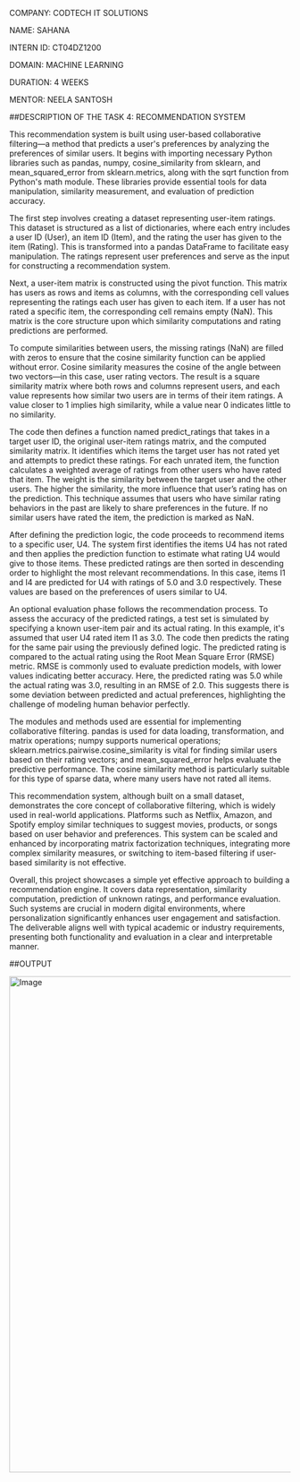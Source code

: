 COMPANY: CODTECH IT SOLUTIONS

NAME: SAHANA

INTERN ID: CT04DZ1200

DOMAIN: MACHINE LEARNING

DURATION: 4 WEEKS

MENTOR: NEELA SANTOSH

##DESCRIPTION OF THE TASK 4: RECOMMENDATION SYSTEM

This recommendation system is built using user-based collaborative filtering—a method that predicts a user's preferences by analyzing the preferences of similar users. It begins with importing necessary Python libraries such as pandas, numpy, cosine_similarity from sklearn, and mean_squared_error from sklearn.metrics, along with the sqrt function from Python's math module. These libraries provide essential tools for data manipulation, similarity measurement, and evaluation of prediction accuracy.

The first step involves creating a dataset representing user-item ratings. This dataset is structured as a list of dictionaries, where each entry includes a user ID (User), an item ID (Item), and the rating the user has given to the item (Rating). This is transformed into a pandas DataFrame to facilitate easy manipulation. The ratings represent user preferences and serve as the input for constructing a recommendation system.

Next, a user-item matrix is constructed using the pivot function. This matrix has users as rows and items as columns, with the corresponding cell values representing the ratings each user has given to each item. If a user has not rated a specific item, the corresponding cell remains empty (NaN). This matrix is the core structure upon which similarity computations and rating predictions are performed.

To compute similarities between users, the missing ratings (NaN) are filled with zeros to ensure that the cosine similarity function can be applied without error. Cosine similarity measures the cosine of the angle between two vectors—in this case, user rating vectors. The result is a square similarity matrix where both rows and columns represent users, and each value represents how similar two users are in terms of their item ratings. A value closer to 1 implies high similarity, while a value near 0 indicates little to no similarity.

The code then defines a function named predict_ratings that takes in a target user ID, the original user-item ratings matrix, and the computed similarity matrix. It identifies which items the target user has not rated yet and attempts to predict these ratings. For each unrated item, the function calculates a weighted average of ratings from other users who have rated that item. The weight is the similarity between the target user and the other users. The higher the similarity, the more influence that user’s rating has on the prediction. This technique assumes that users who have similar rating behaviors in the past are likely to share preferences in the future. If no similar users have rated the item, the prediction is marked as NaN.

After defining the prediction logic, the code proceeds to recommend items to a specific user, U4. The system first identifies the items U4 has not rated and then applies the prediction function to estimate what rating U4 would give to those items. These predicted ratings are then sorted in descending order to highlight the most relevant recommendations. In this case, items I1 and I4 are predicted for U4 with ratings of 5.0 and 3.0 respectively. These values are based on the preferences of users similar to U4.

An optional evaluation phase follows the recommendation process. To assess the accuracy of the predicted ratings, a test set is simulated by specifying a known user-item pair and its actual rating. In this example, it's assumed that user U4 rated item I1 as 3.0. The code then predicts the rating for the same pair using the previously defined logic. The predicted rating is compared to the actual rating using the Root Mean Square Error (RMSE) metric. RMSE is commonly used to evaluate prediction models, with lower values indicating better accuracy. Here, the predicted rating was 5.0 while the actual rating was 3.0, resulting in an RMSE of 2.0. This suggests there is some deviation between predicted and actual preferences, highlighting the challenge of modeling human behavior perfectly.

The modules and methods used are essential for implementing collaborative filtering. pandas is used for data loading, transformation, and matrix operations; numpy supports numerical operations; sklearn.metrics.pairwise.cosine_similarity is vital for finding similar users based on their rating vectors; and mean_squared_error helps evaluate the predictive performance. The cosine similarity method is particularly suitable for this type of sparse data, where many users have not rated all items.

This recommendation system, although built on a small dataset, demonstrates the core concept of collaborative filtering, which is widely used in real-world applications. Platforms such as Netflix, Amazon, and Spotify employ similar techniques to suggest movies, products, or songs based on user behavior and preferences. This system can be scaled and enhanced by incorporating matrix factorization techniques, integrating more complex similarity measures, or switching to item-based filtering if user-based similarity is not effective.

Overall, this project showcases a simple yet effective approach to building a recommendation engine. It covers data representation, similarity computation, prediction of unknown ratings, and performance evaluation. Such systems are crucial in modern digital environments, where personalization significantly enhances user engagement and satisfaction. The deliverable aligns well with typical academic or industry requirements, presenting both functionality and evaluation in a clear and interpretable manner.

##OUTPUT

<img width="936" height="887" alt="Image" src="https://github.com/user-attachments/assets/b4d9fc39-1de7-4b42-bfc6-585d8d3213de" />
